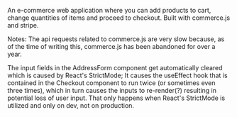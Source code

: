 An e-commerce web application where you can add products to cart, change quantities of items and proceed to checkout. Built with commerce.js and stripe.

Notes:
The api requests related to commerce.js are very slow because, as of the time of writing this, commerce.js has been abandoned for over a year.

The input fields in the AddressForm component get automatically cleared which is caused by React's StrictMode;
It causes the useEffect hook that is contained in the Checkout component to run twice (or sometimes even three times),
which in turn causes the inputs to re-render(?) resulting in potential loss of user input.
That only happens when React's StrictMode is utilized and only on dev, not on production.
